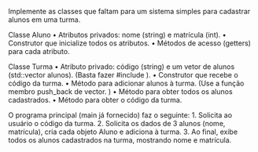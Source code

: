Implemente as classes que faltam para um sistema simples para cadastrar alunos em uma turma.

Classe Aluno
	•	Atributos privados: nome (string) e matrícula (int).
	•	Construtor que inicialize todos os atributos.
	•	Métodos de acesso (getters) para cada atributo.

Classe Turma
	•	Atributo privado: código (string) e um vetor de alunos (std::vector<Aluno> alunos). (Basta fazer #include <vetor>).
	•	Construtor que recebe o código da turma.
	•	Método para adicionar alunos à turma. (Use a função membro push_back de vector. )
	•	Método para obter todos os alunos cadastrados.
	•	Método para obter o código da turma.

O programa principal (main já fornecido) faz o seguinte:
	1.	Solicita ao usuário o código da turma.
	2.	Solicita os dados de 3 alunos (nome, matrícula), cria cada objeto Aluno e adiciona à turma.
	3.	Ao final, exibe todos os alunos cadastrados na turma, mostrando nome e matrícula.
